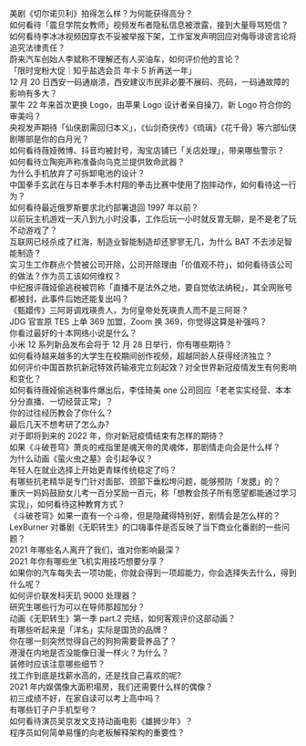 美剧《切尔诺贝利》拍得怎么样？为何能获得高分？  
如何看待「震旦学院女教师」视频发布者隐私信息被泄露，接到大量辱骂短信？  
如何看待李冰冰视频因穿衣不妥被举报下架，工作室发声明回应对侮辱诽谤言论将追究法律责任？  
蔚来汽车创始人李斌称不理解还有人买油车，如何评价他的言论？  
「限时宠粉大促｜知乎盐选会员 年卡 5 折再送一年」  
12 月 20 日西安一码通崩溃，西安建议市民非必要不展码、亮码，一码通故障的影响有多大？  
蒙牛 22 年来首次更换 Logo，由苹果 Logo 设计者亲自操刀，新 Logo 符合你的审美吗？  
央视发声期待「仙侠剧需回归本义」，《仙剑奇侠传》《琉璃》《花千骨》等六部仙侠剧哪部是你的白月光？  
如何看待薇娅微博、抖音均被封号，淘宝店铺已「关店处理」，带来哪些警示？  
如何看待立陶宛声称准备向乌克兰提供致命武器？  
为什么手机放弃了可拆卸电池的设计？  
中国拳手玄武在与日本拳手木村翔的拳击比赛中使用了抱摔动作，如何看待这一行为？  
如何看待最近俄罗斯要求北约部署退回 1997 年以前？  
以前玩主机游戏一天八到九小时没事，工作后玩一小时就反胃无聊，是不是老了玩不动游戏了？  
互联网已经杀成了红海，制造业智能制造却还寥寥无几，为什么 BAT 不去涉足智能制造？  
实习生工作群点个赞被公司开除，公司开除理由「价值观不符」，如何看待该公司的做法？作为员工该如何维权？  
中纪报评薇娅偷逃税被罚称「直播不是法外之地，要自觉依法纳税」，其全网账号都被封，此事件后她还能复出吗？  
《甄嬛传》三阿哥调戏瑛贵人，为何皇帝处死瑛贵人而不是三阿哥？  
JDG 官宣原 TES 上单 369 加盟，Zoom 换 369，你觉得这算是补强吗？  
你看过最好的十本网络小说是什么？  
小米 12 系列新品发布会将于 12 月 28 日举行，你有哪些期待？  
如何看待越来越多的大学生在校期间创作视频，超越同龄人获得经济独立？  
如何评价中国首款抗新冠特效药输液完立刻起效？对全世界新冠疫情发生有何影响和变化？  
如何看待薇娅偷逃税事件爆出后，李佳琦美 one 公司回应「老老实实经营、本本分分直播、一切经营正常」？  
你的过往经历教会了你什么？  
最后几天不想考研了怎么办?  
对于即将到来的 2022 年，你对新冠疫情结束有怎样的期待？  
如果《斗破苍穹》萧炎的戒指里是魂天帝的灵魂体，那剧情走向会是什么样？  
为什么动画《萤火虫之墓》会引起争议？  
年轻人在就业选择上开始更青睐传统稳定了吗？  
有哪些抗老精华是专门针对面部、颈部下垂松垮问题，能够预防「发腮」的？  
重庆一妈妈鼓励女儿考一百分奖励一百元，称「想教会孩子所有愿望都能通过学习实现」，如何看待这种教育方式？  
《斗破苍穹》如果一直有一个斗帝，但是隐藏得特别好，剧情会是怎么样的？  
LexBurner 对番剧《无职转生》的口嗨事件是否反映了当下商业化番剧的一些问题？  
2021 年哪些名人离开了我们，谁对你影响最深？  
2021 年你有哪些坐飞机实用技巧想要分享？  
如果你的汽车每失去一项功能，你就会得到一项超能力，你会选择失去什么，得到什么呢？  
如何评价联发科天玑 9000 处理器？  
研究生哪些行为可以在导师那超加分？  
动画《无职转生》第一季 part.2 完结，如何客观评价这部动画？  
有哪些听起来是「洋名」实际是国货的品牌？  
你在哪一刻突然觉得自己的狗狗需要营养品了？  
港漫在内地是否没能像日漫一样火？为什么？  
装修时应该注意哪些细节？  
找工作到底是找薪水高的，还是找自己喜欢的呢?  
2021 年内娱偶像大面积塌房，我们还需要什么样的偶像？  
初三成绩不好，在家自读可以考上高中吗？  
有哪些钉子户手机型号？  
如何看待演员吴京发文支持动画电影《雄狮少年》？  
程序员如何简单易懂的向老板解释架构的重要性？  
